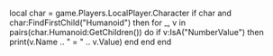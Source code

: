 local char = game.Players.LocalPlayer.Character
if char and char:FindFirstChild("Humanoid") then
    for _, v in pairs(char.Humanoid:GetChildren()) do
        if v:IsA("NumberValue") then
            print(v.Name .. " = " .. v.Value)
        end
    end
end